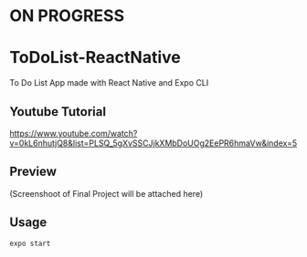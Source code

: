 # ON PROGRESS

# ToDoList-ReactNative
To Do List App made with React Native and Expo CLI

## Youtube Tutorial

https://www.youtube.com/watch?v=0kL6nhutjQ8&list=PLSQ_5gXvSSCJjkXMbDoUOg2EePR6hmaVw&index=5

## Preview

(Screenshoot of Final Project will be attached here)

## Usage

```bash
expo start
```

